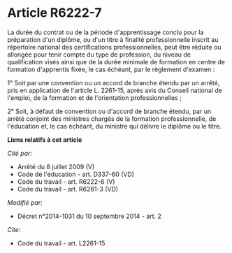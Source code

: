 # Article R6222-7

La durée du contrat ou de la période d'apprentissage conclu pour la préparation d'un diplôme, ou d'un titre à finalité
professionnelle inscrit au répertoire national des certifications professionnelles, peut être réduite ou allongée pour tenir
compte du type de profession, du niveau de qualification visés ainsi que de la durée minimale de formation en centre de
formation d'apprentis fixée, le cas échéant, par le règlement d'examen : 

1° Soit par une convention ou un accord de branche étendu par un arrêté, pris en application de l'article L. 2261-15, après
avis du Conseil national de l'emploi, de la formation et de l'orientation professionnelles ; 

2° Soit, à défaut de convention ou d'accord de branche étendu, par un arrêté conjoint des ministres chargés de la formation
professionnelle, de l'éducation et, le cas échéant, du ministre qui délivre le diplôme ou le titre.

**Liens relatifs à cet article**

_Cité par_:

  - Arrêté du 8 juillet 2009 (V)
  - Code de l'éducation - art. D337-60 (VD)
  - Code du travail - art. R6222-6 (V)
  - Code du travail - art. R6261-3 (VD)

_Modifié par_:

  - Décret n°2014-1031 du 10 septembre 2014 - art. 2

_Cite_:

  - Code du travail - art. L2261-15
